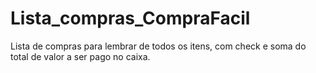 # Lista_compras_CompraFacil
Lista de compras para lembrar de todos os itens, com check e soma do total de valor a ser pago no caixa.
